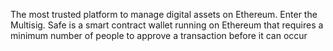 The most trusted platform to manage digital assets on Ethereum. Enter the Multisig. Safe is a smart contract wallet running on Ethereum that requires a minimum number of people to approve a transaction before it can occur 